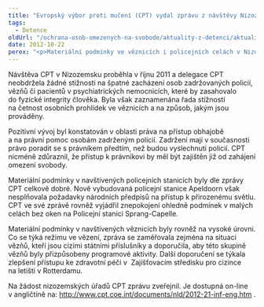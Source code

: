 ```yaml
---
title: "Evropský výbor proti mučení (CPT) vydal zprávu z návštěvy Nizozemska"
tags:
  - Detence
oldUrl: "/ochrana-osob-omezenych-na-svobode/aktuality-z-detenci/aktuality-z-detenci-2012/evropsky-vybor-proti-muceni-cpt-vydal-zpravu-z-navstevy-nizozemska/"
date: 2012-10-22
perex: "<p>Materiální podmínky ve věznicích i policejních celách v Nizozemsku jsou na vysoké úrovni, stížnosti CPT zaznamenal na četnost osobních prohlídek ve věznicích.</p>"
---
```


<!-- imported from the old website -->

<p>Návštěva CPT v Nizozemsku proběhla v říjnu 2011 a delegace CPT neobdržela žádné stížnosti na špatné zacházení osob zadržovaných policií, vězňů či pacientů v psychiatrických nemocnicích, které by zasahovalo do fyzické integrity člověka. Byla však zaznamenána řada stížností na četnost osobních prohlídek ve věznicích a na způsob, jakým jsou prováděny. </p><p>Pozitivní vývoj byl konstatován v oblasti práva na přístup obhajobě a na právní pomoc osobám zadrženým policií. Zadržení mají v současnosti právo poradit se s právníkem předtím, než budou vyslechnuti policií. CPT nicméně zdůraznil, že přístup k právníkovi by měl být zajištěn již od zahájení omezení svobody. </p><p>Materiální podmínky v navštívených policejních stanicích byly dle zprávy CPT celkově dobré. Nově vybudovaná policejní stanice Apeldoorn však nesplňovala požadavky národních předpisů na přístup k přirozenému světlu. CPT ve své zprávě rovněž vyjádřil znepokojení ohledně podmínek v malých celách bez oken na Policejní stanici Sprang-Capelle. </p><p>Materiální podmínky v navštívených věznicích byly rovněž na vysoké úrovni. Co se týká režimu ve vězení, zpráva se zaměřovala zejména na situaci vězňů, kteří jsou cizími státními příslušníky a doporučila, aby této skupině vězňů byly přizpůsobeny programové aktivity. Další doporučení se týkala zlepšení přístupu ke zdravotní péči v  Zajišťovacím středisku pro cizince na letišti v Rotterdamu.</p>Na žádost nizozemských úřadů CPT zprávu zveřejnil. Je dostupná on-line v angličtině na: <a title="Otevření do nového okna" href="http://www.cpt.coe.int/documents/nld/2012-21-inf-eng.htm" target="_blank">http://www.cpt.coe.int/documents/nld/2012-21-inf-eng.htm</a> <img alt="" src="https://www.ochrance.cz/typo3/ext/od_linkdesc/icons/external.gif" class="od_linkdesc_icon_external" />.

